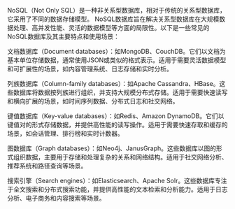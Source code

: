 NoSQL（Not Only
SQL）是一种非关系型数据库，相对于传统的关系型数据库，它采用了不同的数据存储模型。
NoSQL数据库旨在解决关系型数据库在大规模数据处理、高并发性能、灵活的数据模型等方面的局限性。以下是一些常见的NoSQL数据库及其主要特点和使用场景：

文档数据库（Document databases）：如MongoDB、CouchDB。它们以文档为基本单位存储数据，通常使用JSON或类似的格式表示。适用于需要灵活数据模型和可扩展性的场景，如内容管理系统、日志存储和实时分析。

列族数据库（Column-family databases）：如Apache
Cassandra、HBase。这些数据库将数据按列族进行组织，并支持大规模分布式存储。适用于需要快速读写和横向扩展的场景，如时间序列数据、分布式日志和社交网络。

键值数据库（Key-value databases）：如Redis、Amazon DynamoDB。它们以键值对的形式存储数据，并提供高性能的读写操作。适用于需要快速存取和缓存的场景，如会话管理、排行榜和实时计数器。

图数据库（Graph databases）：如Neo4j、JanusGraph。这些数据库以图的形式组织数据，主要用于存储和处理复杂的关系和网络结构。适用于社交网络分析、推荐系统和路径查询等场景。

搜索引擎（Search engines）：如Elasticsearch、Apache Solr。这些数据库专注于全文搜索和分布式搜索功能，并提供高性能的文本检索和分析能力。适用于日志分析、电子商务和内容搜索等场景。